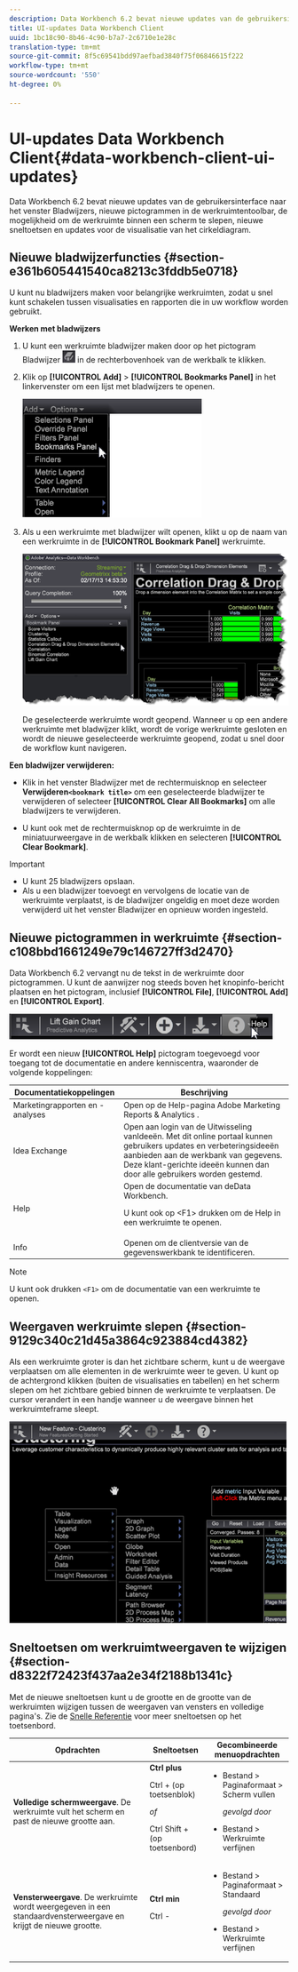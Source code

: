 ```yaml
---
description: Data Workbench 6.2 bevat nieuwe updates van de gebruikersinterface naar het venster Bladwijzers, nieuwe pictogrammen in de werkruimtentoolbar, de mogelijkheid om de werkruimte binnen een scherm te slepen, nieuwe sneltoetsen en updates voor de visualisatie van het cirkeldiagram.
title: UI-updates Data Workbench Client
uuid: 1bc18c90-8b46-4c90-b7a7-2c6710e1e28c
translation-type: tm+mt
source-git-commit: 8f5c69541bdd97aefbad3840f75f06846615f222
workflow-type: tm+mt
source-wordcount: '550'
ht-degree: 0%

---
```



# UI-updates Data Workbench Client{#data-workbench-client-ui-updates}

Data Workbench 6.2 bevat nieuwe updates van de gebruikersinterface naar het venster Bladwijzers, nieuwe pictogrammen in de werkruimtentoolbar, de mogelijkheid om de werkruimte binnen een scherm te slepen, nieuwe sneltoetsen en updates voor de visualisatie van het cirkeldiagram.

## Nieuwe bladwijzerfuncties {#section-e361b605441540ca8213c3fddb5e0718}

U kunt nu bladwijzers maken voor belangrijke werkruimten, zodat u snel kunt schakelen tussen visualisaties en rapporten die in uw workflow worden gebruikt.

**Werken met bladwijzers**

1. U kunt een werkruimte bladwijzer maken door op het pictogram Bladwijzer ![](assets/bookmark_icon.png) in de rechterbovenhoek van de werkbalk te klikken.
1. Klik op **[!UICONTROL Add]** > **[!UICONTROL Bookmarks Panel]** in het linkervenster om een lijst met bladwijzers te openen.

   ![](assets/bookmarks_panel.png)

1. Als u een werkruimte met bladwijzer wilt openen, klikt u op de naam van een werkruimte in de **[!UICONTROL Bookmark Panel]** werkruimte.

   ![](assets/bookmarks_panel_left.png)

   De geselecteerde werkruimte wordt geopend. Wanneer u op een andere werkruimte met bladwijzer klikt, wordt de vorige werkruimte gesloten en wordt de nieuwe geselecteerde werkruimte geopend, zodat u snel door de workflow kunt navigeren.

**Een bladwijzer verwijderen:**

* Klik in het venster Bladwijzer met de rechtermuisknop en selecteer **Verwijderen`<bookmark title>`** om een geselecteerde bladwijzer te verwijderen of selecteer **[!UICONTROL Clear All Bookmarks]** om alle bladwijzers te verwijderen.

* U kunt ook met de rechtermuisknop op de werkruimte in de miniatuurweergave in de werkbalk klikken en selecteren **[!UICONTROL Clear Bookmark]**.

>[!IMPORTANT]
>
>* U kunt 25 bladwijzers opslaan.
>* Als u een bladwijzer toevoegt en vervolgens de locatie van de werkruimte verplaatst, is de bladwijzer ongeldig en moet deze worden verwijderd uit het venster Bladwijzer en opnieuw worden ingesteld.

>



## Nieuwe pictogrammen in werkruimte {#section-c108bbd1661249e79c146727ff3d2470}

Data Workbench 6.2 vervangt nu de tekst in de werkruimte door pictogrammen. U kunt de aanwijzer nog steeds boven het knopinfo-bericht plaatsen en het pictogram, inclusief **[!UICONTROL File]**, **[!UICONTROL Add]** en **[!UICONTROL Export]**.

![](assets/new_icons.png)

Er wordt een nieuw **[!UICONTROL Help]** pictogram toegevoegd voor toegang tot de documentatie en andere kenniscentra, waaronder de volgende koppelingen:

<table id="table_64BBC67B1BB44B1197FF7E5E7B067696"> 
 <thead> 
  <tr> 
   <th colname="col1" class="entry"> Documentatiekoppelingen </th> 
   <th colname="col2" class="entry"> Beschrijving </th> 
  </tr>
 </thead>
 <tbody> 
  <tr> 
   <td colname="col1"> Marketingrapporten en -analyses </td> 
   <td colname="col2">Open op de Help-pagina <span class="uicontrol"> Adobe Marketing Reports &amp; Analytics</span> . </td> 
  </tr> 
  <tr> 
   <td colname="col1"> Idea Exchange </td> 
   <td colname="col2">Open aan login <span class="uicontrol"> van de Uitwisseling van</span>Ideeën. Met dit online portaal kunnen gebruikers updates en verbeteringsideeën aanbieden aan de werkbank van gegevens. Deze klant-gerichte ideeën kunnen dan door alle gebruikers worden gestemd. </td> 
  </tr> 
  <tr> 
   <td colname="col1"> Help </td> 
   <td colname="col2">Open de documentatie <span class="uicontrol"> van de</span>Data Workbench. <p>U kunt ook op <span class="uicontrol"> &lt;F1&gt;</span> drukken om de Help in een werkruimte te openen. </p> </td> 
  </tr> 
  <tr> 
   <td colname="col1"> Info </td> 
   <td colname="col2">Openen om de <span class="uicontrol"> clientversie</span> van de gegevenswerkbank te identificeren. </td> 
  </tr> 
 </tbody> 
</table>

>[!NOTE]
>
>U kunt ook drukken `<F1>` om de documentatie van een werkruimte te openen.

## Weergaven werkruimte slepen {#section-9129c340c21d45a3864c923884cd4382}

Als een werkruimte groter is dan het zichtbare scherm, kunt u de weergave verplaatsen om alle elementen in de werkruimte weer te geven. U kunt op de achtergrond klikken (buiten de visualisaties en tabellen) en het scherm slepen om het zichtbare gebied binnen de werkruimte te verplaatsen. De cursor verandert in een handje wanneer u de weergave binnen het werkruimteframe sleept.

![](assets/drag_workspace.png)

## Sneltoetsen om werkruimtweergaven te wijzigen {#section-d8322f72423f437aa2e34f2188b1341c}

Met de nieuwe sneltoetsen kunt u de grootte en de grootte van de werkruimten wijzigen tussen de weergaven van vensters en volledige pagina&#39;s. Zie de [Snelle Referentie](https://docs.adobe.com/content/help/en/data-workbench/using/client/visualizations/c-qk-ref.html) voor meer sneltoetsen op het toetsenbord.

<table id="table_A01C514C99F043338D183A6839E03DEA"> 
 <thead> 
  <tr> 
   <th colname="col1" class="entry"> Opdrachten </th> 
   <th colname="col2" class="entry"> Sneltoetsen </th> 
   <th colname="col3" class="entry"> Gecombineerde menuopdrachten </th> 
  </tr>
 </thead>
 <tbody> 
  <tr> 
   <td colname="col1"><b>Volledige schermweergave</b>. De werkruimte vult het scherm en past de nieuwe grootte aan. </td> 
   <td colname="col2"><b>Ctrl plus</b> <p>Ctrl + (op toetsenblok) </p> <p><i>of</i> </p> <p>Ctrl Shift + (op toetsenbord) </p> </td> 
   <td colname="col3"> 
    <ul id="ul_C7C731B894D946D9916F50806F015857"> 
     <li id="li_452B4C119B1A40038A408CFFC53653A9">Bestand &gt; Paginaformaat &gt; Scherm vullen <p><i>gevolgd door</i> </p> </li> 
     <li id="li_DE9B8B31B9F24A6AA68A1D0DB886B501">Bestand &gt; Werkruimte verfijnen </li> 
    </ul> </td> 
  </tr> 
  <tr> 
   <td colname="col1"><b>Vensterweergave</b>. De werkruimte wordt weergegeven in een standaardvensterweergave en krijgt de nieuwe grootte. </td> 
   <td colname="col2"><b>Ctrl min</b> <p>Ctrl - </p> </td> 
   <td colname="col3"> 
    <ul id="ul_3474B9EFD69343C09BC84E485D896C28"> 
     <li id="li_820BAED76FF24A5785E6D89C5C692DD5">Bestand &gt; Paginaformaat &gt; Standaard <p><i>gevolgd door</i> </p> </li> 
     <li id="li_337789F282CE4C2C990C67B115782454">Bestand &gt; Werkruimte verfijnen </li> 
    </ul> </td> 
  </tr> 
 </tbody> 
</table>

